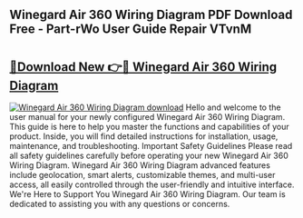 ## Winegard Air 360 Wiring Diagram PDF Download Free - Part-rWo User Guide Repair VTvnM

# <h2><a href="http://dfu814.blite.top/?on=Winegard+Air+360+Wiring+Diagram">🔗Download New 👉🔴 Winegard Air 360 Wiring Diagram</a></h2>

[![Winegard Air 360 Wiring Diagram download](https://i.imgur.com/lujVjoI.png)](http://dfu814.blite.top/?on=Winegard+Air+360+Wiring+Diagram)
Hello and welcome to the user manual for your newly configured Winegard Air 360 Wiring Diagram. This guide is here to help you master the functions and capabilities of your product. Inside, you will find detailed instructions for installation, usage, maintenance, and troubleshooting. Important Safety Guidelines Please read all safety guidelines carefully before operating your new Winegard Air 360 Wiring Diagram. Winegard Air 360 Wiring Diagram advanced features include geolocation, smart alerts, customizable themes, and multi-user access, all easily controlled through the user-friendly and intuitive interface. We're Here to Support You Winegard Air 360 Wiring Diagram. Our team is dedicated to assisting you with any questions or concerns.
